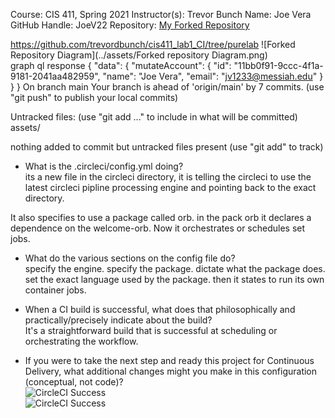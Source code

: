 Course: CIS 411, Spring 2021
Instructor(s): Trevor Bunch
Name: Joe Vera
GitHub Handle: JoeV22
Repository: [My Forked Repository](https://github.com/JoeV22/cis411_lab1_CI)

https://github.com/trevordbunch/cis411_lab1_CI/tree/purelab
  ![Forked Repository Diagram](../assets/Forked repository Diagram.png)   
graph ql response
{
  "data": {
    "mutateAccount": {
      "id": "11bb0f91-9ccc-4f1a-9181-2041aa482959",
      "name": "Joe Vera",
      "email": "jv1233@messiah.edu"
    }
  }
}
On branch main
Your branch is ahead of 'origin/main' by 7 commits.
  (use "git push" to publish your local commits)

Untracked files:
  (use "git add <file>..." to include in what will be committed)
        assets/

nothing added to commit but untracked files present (use "git add" to track)
- What is the .circleci/config.yml doing?  
its a new file in the circleci directory, it is telling the circleci
to use the latest circleci pipline processing engine and pointing back to the exact directory.

It also specifies to use a package called orb.
in the pack orb
it declares a dependence on the welcome-orb.
Now it orchestrates or schedules set jobs.


- What do the various sections on the config file do?  
   specify the engine.
   specify the package.
   dictate what the package does.
   set the exact language used by the package.
   then it states to run its own 
   container jobs.


- When a CI build is successful, what does that philosophically and practically/precisely indicate about the build?  
   It's a straightforward build that
   is successful at scheduling or orchestrating the workflow. 
   

- If you were to take the next step and ready this project for Continuous Delivery, what additional changes might you make in this configuration (conceptual, not code)?  
   ![CircleCI Success](../assets/project.png)     
   ![CircleCI Success](../assets/workfow.png)